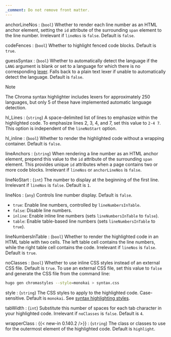 ```yaml
---
_comment: Do not remove front matter.
---
```


anchorLineNos
: (`bool`) Whether to render each line number as an HTML anchor element, setting the `id` attribute of the surrounding `span` element to the line number. Irrelevant if `lineNos` is `false`. Default is `false`.

codeFences
: (`bool`) Whether to highlight fenced code blocks. Default is `true`.

guessSyntax
: (`bool`) Whether to automatically detect the language if the `LANG` argument is blank or set to a language for which there is no corresponding [lexer](g). Falls back to a plain text lexer if unable to automatically detect the language. Default is `false`.

  > [!note]
  > The Chroma syntax highlighter includes lexers for approximately 250 languages, but only 5 of these have implemented automatic language detection.

hl_Lines
: (`string`) A space-delimited list of lines to emphasize within the highlighted code. To emphasize lines 2, 3, 4, and 7, set this value to `2-4 7`. This option is independent of the `lineNoStart` option.

hl_inline
: (`bool`) Whether to render the highlighted code without a wrapping container. Default is `false`.

lineAnchors
: (`string`) When rendering a line number as an HTML anchor element, prepend this value to the `id` attribute of the surrounding `span` element. This provides unique `id` attributes when a page contains two or more code blocks. Irrelevant if `lineNos` or `anchorLineNos` is `false`.

lineNoStart
: (`int`) The number to display at the beginning of the first line. Irrelevant if `lineNos` is `false`. Default is `1`.

lineNos
: (`any`) Controls line number display. Default is `false`.

  - `true`: Enable line numbers, controlled by `lineNumbersInTable`.
  - `false`: Disable line numbers.
  - `inline`: Enable inline line numbers (sets `lineNumbersInTable` to `false`).
  - `table`: Enable table-based line numbers (sets `lineNumbersInTable` to `true`).

lineNumbersInTable
: (`bool`) Whether to render the highlighted code in an HTML table with two cells. The left table cell contains the line numbers, while the right table cell contains the code. Irrelevant if `lineNos` is `false`. Default is `true`.

noClasses
: (`bool`) Whether to use inline CSS styles instead of an external CSS file. Default is `true`. To use an external CSS file, set this value to `false` and generate the CSS file from the command line:

  ```sh
  hugo gen chromastyles --style=monokai > syntax.css
  ```

style
: (`string`) The CSS styles to apply to the highlighted code. Case-sensitive. Default is `monokai`. See [syntax highlighting styles][].

tabWidth
: (`int`) Substitute this number of spaces for each tab character in your highlighted code. Irrelevant if `noClasses` is `false`. Default is `4`.

wrapperClass
: {{< new-in 0.140.2 />}}
: (`string`) The class or classes to use for the outermost element of the highlighted code. Default is `highlight`.

[syntax highlighting styles]: /docs/reference/miscellaneous/syntax-highlighting-styles/
